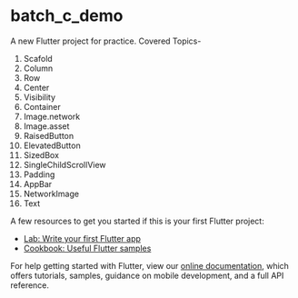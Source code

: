 # batch_c_demo

A new Flutter project for practice.
Covered Topics-
1. Scafold
2. Column
3. Row
4. Center
5. Visibility
6. Container
7. Image.network
8. Image.asset
9. RaisedButton
10. ElevatedButton
11. SizedBox
12. SingleChildScrollView
13. Padding
14. AppBar
15. NetworkImage
16. Text

A few resources to get you started if this is your first Flutter project:

- [Lab: Write your first Flutter app](https://flutter.dev/docs/get-started/codelab)
- [Cookbook: Useful Flutter samples](https://flutter.dev/docs/cookbook)

For help getting started with Flutter, view our
[online documentation](https://flutter.dev/docs), which offers tutorials,
samples, guidance on mobile development, and a full API reference.

